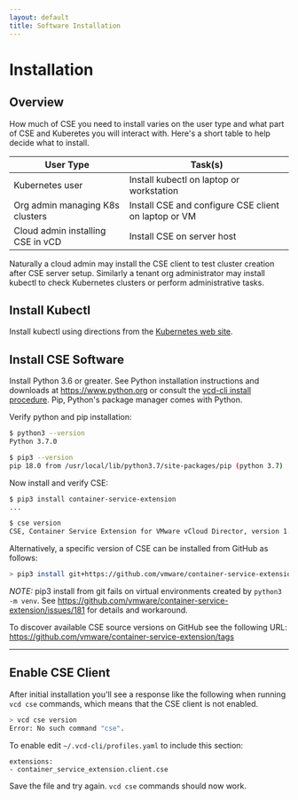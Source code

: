 ```yaml
---
layout: default
title: Software Installation
---
```

# Installation

<a name="overview"></a>
## Overview

How much of CSE you need to install varies on the user type and what part
of CSE and Kuberetes you will interact with.  Here's a short table
to help decide what to install. 

| User Type | Task(s)
|-----------|--------
| Kubernetes user | Install kubectl on laptop or workstation
| Org admin managing K8s clusters | Install CSE and configure CSE client on laptop or VM
| Cloud admin installing CSE in vCD | Install CSE on server host 

Naturally a cloud admin may install the CSE client to test cluster
creation after CSE server setup. Similarly a tenant org administrator
may install kubectl to check Kubernetes clusters or perform
administrative tasks.

<a name="kubectl"></a>
## Install Kubectl

Install kubectl using directions from the [Kubernetes web site](https://kubernetes.io/docs/tasks/tools/install-kubectl/). 

<a name="gettingcse"></a>
## Install CSE Software

Install Python 3.6 or greater. See Python installation instructions and 
downloads at <https://www.python.org> or consult the [vcd-cli install 
procedure](https://vmware.github.io/vcd-cli/install.html).  Pip, Python's 
package manager comes with Python.

Verify python and pip installation: 
```sh
$ python3 --version
Python 3.7.0

$ pip3 --version
pip 18.0 from /usr/local/lib/python3.7/site-packages/pip (python 3.7)
```

Now install and verify CSE:
```sh
$ pip3 install container-service-extension
...

$ cse version
CSE, Container Service Extension for VMware vCloud Director, version 1.2.5
```

Alternatively, a specific version of CSE can be installed from GitHub as
follows:
```sh
> pip3 install git+https://github.com/vmware/container-service-extension.git@1.2.4
```
*NOTE:* pip3 install from git fails on virtual environments created by 
`python3 -m venv`.  See <https://github.com/vmware/container-service-extension/issues/181> for details and workaround. 

To discover available CSE source versions on GitHub see the following URL:
<https://github.com/vmware/container-service-extension/tags>

---
<a name="csevcdcli"></a>
## Enable CSE Client 

After initial installation you'll see a response like the following
when running `vcd cse` commands, which means that the CSE client
is not enabled.
```sh
> vcd cse version
Error: No such command "cse".
```
To enable edit `~/.vcd-cli/profiles.yaml` to include this section:
```
extensions:
- container_service_extension.client.cse
```
Save the file and try again. `vcd cse` commands should now work. 
